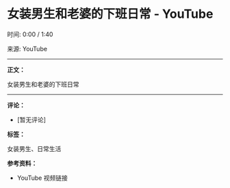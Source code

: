 # 女装男生和老婆的下班日常 - YouTube

时间: 0:00 / 1:40

来源: YouTube

---

**正文：**

女装男生和老婆的下班日常

---

**评论：**

- [暂无评论]

**标签：**

女装男生、日常生活

**参考资料：**

- YouTube 视频链接